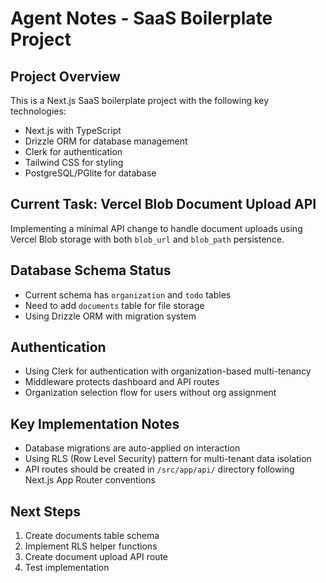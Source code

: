 # Agent Notes - SaaS Boilerplate Project

## Project Overview
This is a Next.js SaaS boilerplate project with the following key technologies:
- Next.js with TypeScript
- Drizzle ORM for database management
- Clerk for authentication
- Tailwind CSS for styling
- PostgreSQL/PGlite for database

## Current Task: Vercel Blob Document Upload API
Implementing a minimal API change to handle document uploads using Vercel Blob storage with both `blob_url` and `blob_path` persistence.

## Database Schema Status
- Current schema has `organization` and `todo` tables
- Need to add `documents` table for file storage
- Using Drizzle ORM with migration system

## Authentication
- Using Clerk for authentication with organization-based multi-tenancy
- Middleware protects dashboard and API routes
- Organization selection flow for users without org assignment

## Key Implementation Notes
- Database migrations are auto-applied on interaction
- Using RLS (Row Level Security) pattern for multi-tenant data isolation
- API routes should be created in `/src/app/api/` directory following Next.js App Router conventions

## Next Steps
1. Create documents table schema
2. Implement RLS helper functions
3. Create document upload API route
4. Test implementation
